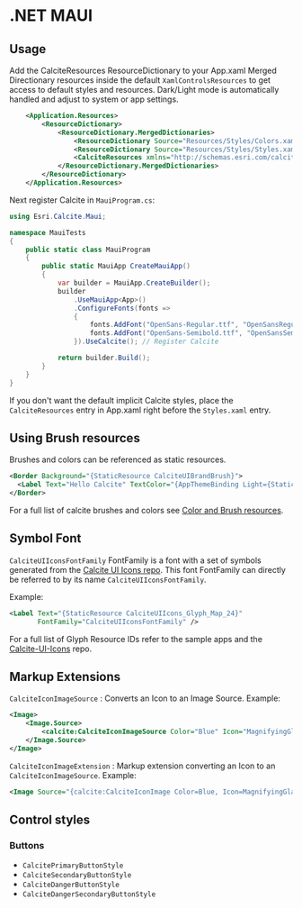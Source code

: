 # .NET MAUI

## Usage<a name="usage" />
Add the CalciteResources ResourceDictionary to your App.xaml Merged Directionary resources inside the default `XamlControlsResources` to get access
to default styles and resources. Dark/Light mode is automatically handled and adjust to system or app settings.


```xml
    <Application.Resources>
        <ResourceDictionary>
            <ResourceDictionary.MergedDictionaries>
                <ResourceDictionary Source="Resources/Styles/Colors.xaml" />
                <ResourceDictionary Source="Resources/Styles/Styles.xaml" />
                <CalciteResources xmlns="http://schemas.esri.com/calcite/2024"/>
            </ResourceDictionary.MergedDictionaries>
        </ResourceDictionary>
    </Application.Resources>
```
Next register Calcite in `MauiProgram.cs`:
```cs
using Esri.Calcite.Maui;

namespace MauiTests
{
    public static class MauiProgram
    {
        public static MauiApp CreateMauiApp()
        {
            var builder = MauiApp.CreateBuilder();
            builder
                .UseMauiApp<App>()
                .ConfigureFonts(fonts =>
                {
                    fonts.AddFont("OpenSans-Regular.ttf", "OpenSansRegular");
                    fonts.AddFont("OpenSans-Semibold.ttf", "OpenSansSemibold");
                }).UseCalcite(); // Register Calcite

            return builder.Build();
        }
    }
}
```
If you don't want the default implicit Calcite styles, place the `CalciteResources` entry in App.xaml right before the `Styles.xaml` entry.

## Using Brush resources

Brushes and colors can be referenced as static resources.

```xml
<Border Background="{StaticResource CalciteUIBrandBrush}">
  <Label Text="Hello Calcite" TextColor="{AppThemeBinding Light={StaticResource CalciteUITextInverseLightColor}, Dark={StaticResource CalciteUITextInverseDarkColor}}" />
</Border>
```

For a full list of calcite brushes and colors see [Color and Brush resources](brushes.md).

## Symbol Font
`CalciteUIIconsFontFamily` FontFamily is a font with a set of symbols generated from the [Calcite UI Icons repo](https://github.com/Esri/calcite-ui-icons).
This font FontFamily can directly be referred to by its name `CalciteUIIconsFontFamily`.

Example:
```xml
<Label Text="{StaticResource CalciteUIIcons_Glyph_Map_24}" 
	   FontFamily="CalciteUIIconsFontFamily" />
```

For a full list of Glyph Resource IDs refer to the sample apps and the [Calcite-UI-Icons](https://github.com/Esri/calcite-ui-icons) repo.


## Markup Extensions

`CalciteIconImageSource` : Converts an Icon to an Image Source. Example:
```xml
<Image>
    <Image.Source>
        <calcite:CalciteIconImageSource Color="Blue" Icon="MagnifyingGlass" Size="40" Scale="Large" />
    </Image.Source>
</Image>
```

`CalciteIconImageExtension` : Markup extension converting an Icon to an `CalciteIconImageSource`. Example:
```xml
<Image Source="{calcite:CalciteIconImage Color=Blue, Icon=MagnifyingGlass,Size=40, Scale=Large}" />
```

## Control styles

### Buttons

- `CalcitePrimaryButtonStyle`
- `CalciteSecondaryButtonStyle`
- `CalciteDangerButtonStyle`
- `CalciteDangerSecondaryButtonStyle`